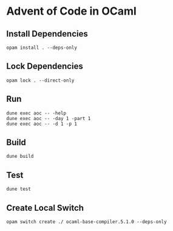 # Advent of Code in OCaml

## Install Dependencies

```
opam install . --deps-only
```

## Lock Dependencies

```
opam lock . --direct-only
```

## Run

```
dune exec aoc -- -help
dune exec aoc -- -day 1 -part 1
dune exec aoc -- -d 1 -p 1
```

## Build

```
dune build
```

## Test

```
dune test
```

## Create Local Switch

```
opam switch create ./ ocaml-base-compiler.5.1.0 --deps-only
```

